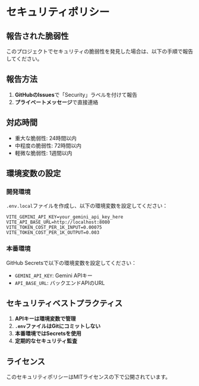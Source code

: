 # セキュリティポリシー

## 報告された脆弱性

このプロジェクトでセキュリティの脆弱性を発見した場合は、以下の手順で報告してください。

## 報告方法

1. **GitHubのIssues**で「Security」ラベルを付けて報告
2. **プライベートメッセージ**で直接連絡

## 対応時間

- 重大な脆弱性: 24時間以内
- 中程度の脆弱性: 72時間以内
- 軽微な脆弱性: 1週間以内

## 環境変数の設定

### 開発環境

`.env.local`ファイルを作成し、以下の環境変数を設定してください：

```env
VITE_GEMINI_API_KEY=your_gemini_api_key_here
VITE_API_BASE_URL=http://localhost:8080
VITE_TOKEN_COST_PER_1K_INPUT=0.00075
VITE_TOKEN_COST_PER_1K_OUTPUT=0.003
```

### 本番環境

GitHub Secretsで以下の環境変数を設定してください：

- `GEMINI_API_KEY`: Gemini APIキー
- `API_BASE_URL`: バックエンドAPIのURL

## セキュリティベストプラクティス

1. **APIキーは環境変数で管理**
2. **`.env`ファイルはGitにコミットしない**
3. **本番環境ではSecretsを使用**
4. **定期的なセキュリティ監査**

## ライセンス

このセキュリティポリシーはMITライセンスの下で公開されています。
